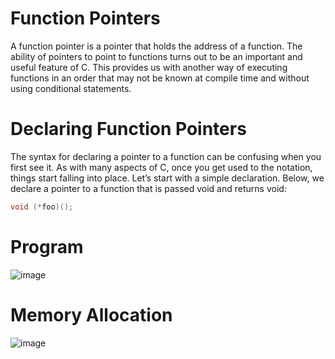 # Function Pointers

A function pointer is a pointer that holds the address of a function. The ability of pointers to point to functions turns out to be an important and useful feature of C. This provides
us with another way of executing functions in an order that may not be known at compile time and without using conditional statements.

# Declaring Function Pointers
The syntax for declaring a pointer to a function can be confusing when you first see it. As with many aspects of C, once you get used to the notation, things start falling into
place. Let’s start with a simple declaration. Below, we declare a pointer to a function that is passed void and returns void:
```c
void (*foo)();
```

# Program
![image](https://user-images.githubusercontent.com/84629235/138316223-178ee17e-ec90-446e-98fa-f04098452b85.png)


# Memory Allocation
![image](https://user-images.githubusercontent.com/84629235/138317073-7a890d86-57ac-4a13-b63f-c76ac7040eb8.png)

